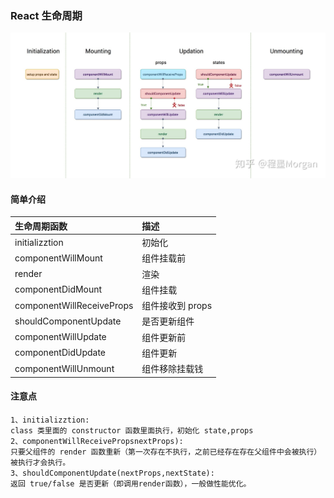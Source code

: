 ### React 生命周期

!["React 生命周期"](../images/react/reactHook.png 'React 生命周期')

#### 简单介绍

| 生命周期函数              | 描述             |
| :------------------------ | :--------------- |
| initializztion            | 初始化           |
| componentWillMount        | 组件挂载前       |
| render                    | 渲染             |
| componentDidMount         | 组件挂载         |
| componentWillReceiveProps | 组件接收到 props |
| shouldComponentUpdate     | 是否更新组件     |
| componentWillUpdate       | 组件更新前       |
| componentDidUpdate        | 组件更新         |
| componentWillUnmount      | 组件移除挂载钱   |

#### 注意点

```
1、initializztion:
class 类里面的 constructor 函数里面执行，初始化 state,props
2、componentWillReceivePropsnextProps):
只要父组件的 render 函数重新（第一次存在不执行，之前已经存在存在父组件中会被执行）被执行才会执行。
3、shouldComponentUpdate(nextProps,nextState):
返回 true/false 是否更新（即调用render函数），一般做性能优化。
```
